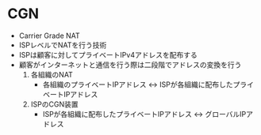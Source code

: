 # CGN
- Carrier Grade NAT
- ISPレベルでNATを行う技術
- ISPは顧客に対してプライベートIPv4アドレスを配布する
- 顧客がインターネットと通信を行う際は二段階でアドレスの変換を行う
  1. 各組織のNAT
      - 各組織のプライベートIPアドレス <-> ISPが各組織に配布したプライベートIPアドレス
  2. ISPのCGN装置
      - ISPが各組織に配布したプライベートIPアドレス <-> グローバルIPアドレス
